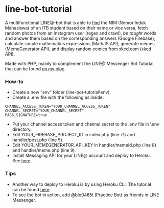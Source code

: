 # line-bot-tutorial

A multifunctional LINE@-bot that is able to [find](https://ashura.id/nim) the NIM (Nomor Induk Mahasiswa) of an ITB student based on their name or vice versa, fetch random photos from an Instagram user (regex and crawl), _be taught_ words and answer them based on the corresponding answers (Google Firebase), calculate simple mathematics expressions (MathJS API), generate memes (MemeGenerator API), and display random comics from xkcd.com (xkcd API).

Made with PHP, mainly to complement the LINE@ Messenger Bot Tutorial that can be found [on my blog](https://blog.ashura.id/category/line/).

### How-to

* Create a new "env" folder (line-bot-tutorial\env).
* Create a .env file with the following as inside:
```
CHANNEL_ACCESS_TOKEN="YOUR_CHANNEL_ACCESS_TOKEN"
CHANNEL_SECRET="YOUR_CHANNEL_SECRET"
PASS_SIGNATURE=true
```
* Put your channel access token and channel secret to the .env file in \env directory.
* Edit YOUR_FIREBASE_PROJECT_ID in index.php (line 71) and handler/post.php (line 5).
* Edit YOUR_MEMEGENERATOR_API_KEY in handler/memeid.php (line 8) and handler/meme.php (line 9).
* Install Messaging API for your LINE@ account and deploy to Heroku. See [here](https://blog.ashura.id/membuat-line-messenger-bot-part-1/).

### Tips

* Another way to deploy to Heroku is by using Heroku CLI. The tutorial can be found [here](https://devcenter.heroku.com/articles/heroku-cli).
* To see the bot in action, add [@blo0465t](http://line.me/ti/p/~@blo0465t) (Practice Bot) as friends in LINE Messenger.
